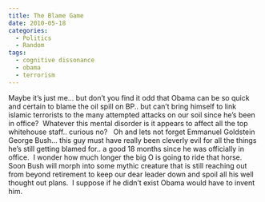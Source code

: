 ```yaml
---
title: The Blame Game
date: 2010-05-18
categories:
  - Politics
  - Random
tags:
  - cognitive dissonance
  - obama
  - terrorism
---
```


Maybe it’s just me… but don’t you find it odd that Obama can be so quick and certain to blame the oil spill on BP.. but can’t bring himself to link islamic terrorists to the many attempted attacks on our soil since he’s been in office?  Whatever this mental disorder is it appears to affect all the top whitehouse staff.. curious no?   Oh and lets not forget Emmanuel Goldstein George Bush… this guy must have really been cleverly evil for all the things he’s still getting blamed for.. a good 18 months since he was officially in office.  I wonder how much longer the big O is going to ride that horse. Soon Bush will morph into some mythic creature that is still reaching out from beyond retirement to keep our dear leader down and spoil all his well thought out plans.  I suppose if he didn’t exist Obama would have to invent him.

